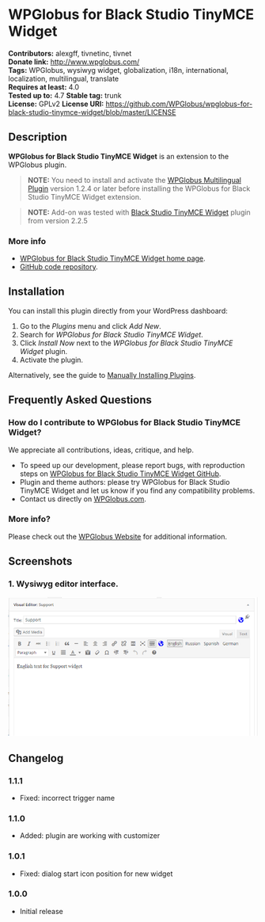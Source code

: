 # WPGlobus for Black Studio TinyMCE Widget #
**Contributors:** alexgff, tivnetinc, tivnet  
**Donate link:** http://www.wpglobus.com/  
**Tags:** WPGlobus, wysiwyg widget, globalization, i18n, international, localization, multilingual, translate  
**Requires at least:** 4.0  
**Tested up to:** 4.7
**Stable tag:** trunk  
**License:** GPLv2
**License URI:** https://github.com/WPGlobus/wpglobus-for-black-studio-tinymce-widget/blob/master/LICENSE  

## Description ##

**WPGlobus for Black Studio TinyMCE Widget** is an extension to the WPGlobus plugin.

> **NOTE:** You need to install and activate the [WPGlobus Multilingual Plugin](https://wordpress.org/plugins/wpglobus/) version 1.2.4 or later before installing the WPGlobus for Black Studio TinyMCE Widget extension.

> **NOTE:** Add-on was tested with [Black Studio TinyMCE Widget](https://wordpress.org/plugins/black-studio-tinymce-widget/) plugin from version 2.2.5

### More info ###

* [WPGlobus for Black Studio TinyMCE Widget home page](http://www.wpglobus.com/extensions-archive/wpglobus-for-black-studio-tinymce-widget-archive/).
* [GitHub code repository](https://github.com/WPGlobus/wpglobus-for-black-studio-tinymce-widget).

## Installation ##

You can install this plugin directly from your WordPress dashboard:

1. Go to the *Plugins* menu and click *Add New*.
1. Search for *WPGlobus for Black Studio TinyMCE Widget*.
1. Click *Install Now* next to the *WPGlobus for Black Studio TinyMCE Widget* plugin.
1. Activate the plugin.

Alternatively, see the guide to [Manually Installing Plugins](http://codex.wordpress.org/Managing_Plugins#Manual_Plugin_Installation).

## Frequently Asked Questions ##

### How do I contribute to WPGlobus for Black Studio TinyMCE Widget? ###

We appreciate all contributions, ideas, critique, and help.

* To speed up our development, please report bugs, with reproduction steps on [WPGlobus for Black Studio TinyMCE Widget GitHub](https://github.com/WPGlobus/wpglobus-for-black-studio-tinymce-widget).
* Plugin and theme authors: please try WPGlobus for Black Studio TinyMCE Widget and let us know if you find any compatibility problems.
* Contact us directly on [WPGlobus.com](http://www.wpglobus.com/contact-us/).

### More info? ###

Please check out the [WPGlobus Website](http://www.wpglobus.com/) for additional information.

## Screenshots ##

### 1. Wysiwyg editor interface. ###
![Wysiwyg editor interface.](https://github.com/WPGlobus/wpglobus-for-black-studio-tinymce-widget/blob/master/assets/screenshot-1.png)

## Changelog ##

### 1.1.1 ###
* Fixed: incorrect trigger name

### 1.1.0 ###
* Added: plugin are working with customizer

### 1.0.1 ###
* Fixed: dialog start icon position for new widget

### 1.0.0 ###
* Initial release
